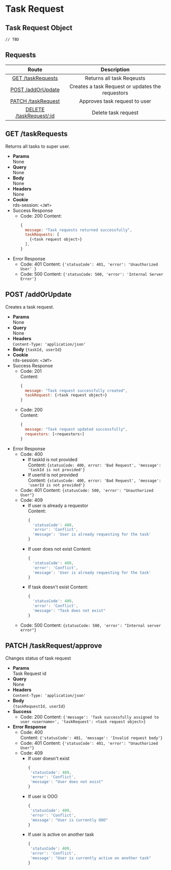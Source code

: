 # Task Request

## Task Request Object

```
// TBD
```

## **Requests**

|                     Route                     |                   Description                    |
| :-------------------------------------------: | :----------------------------------------------: |
|    [GET /taskRequests](#get-taskRequests)     |            Returns all task Reqeusts             |
| [POST /addOrUpdate](#addOrUpdate-taskRequest) | Creates a task Request or updates the requestors |
|   [PATCH /taskRequest](#patch-taskRequests)   |          Approves task request to user           |
| [DELETE /taskRequest/:id](#delete-taskRequst) |               Delete task request                |

## **GET /taskRequests**

Returns all tasks to super user.

- **Params**  
  None
- **Query**  
  None
- **Body**  
  None
- **Headers**  
  None
- **Cookie**  
  rds-session: `<JWT>`
- Success Response
  - Code: 200
    Content:
    ```js
    {
      message: "Task requests returned successfully",
      taskRequests: [
        {<task request object>}
      ],
    }
    ```
- Error Response
  - Code: 401
    Content: `{'statusCode': 401, 'error': 'Unauthorized User' }`
  - Code: 500
    Content: `{'statusCode: 500, 'error': 'Internal Server Error'}`

## **POST /addOrUpdate**

Creates a task request.

- **Params**  
  None
- **Query**  
  None
- **Headers**  
  `Content-Type: 'application/json'`
- **Body**
  `{taskId, userId}`
- **Cookie**  
  rds-session: `<JWT>`
- Success Response
  - Code: 201  
    Content:
    ```js
    {
      message: "Task request successfully created",
      taskRequest: {<task request object>}
    }
    ```
  - Code: 200  
    Content:
    ```js
    {
      message: "Task request updated successfully",
      requestors: [<requestors>]
    }
    ```
- Error Response
  - Code: 400
    - If taskId is not provided  
      Content: `{statusCode: 400, error: 'Bad Request', 'message': 'taskId is not provided'}`
    - If userId is not provided  
      Content: `{statusCode: 400, error: 'Bad Request', 'message': 'userId is not provided'}`
  - Code: 401
    Content: `{statusCode: 500, 'error': "Unauthorized User"}`
  - Code: 409
    - If user is already a requestor  
      Content:
      ```js
      {
        'statusCode': 409,
        'error': 'Conflict',
        'message': 'User is already requesting for the task'
      }
      ```
    - If user does not exist
      Content:
      ```js
      {
        'statusCode': 409,
        'error': 'Conflict',
        'message': 'User is already requesting for the task'
      }
      ```
    - If task doesn't exist
      Content:
      ```js
      {
        'statusCode': 409,
        'error': 'Conflict',
        'message': "Task does not exist"
      }
      ```
  - Code: 500
    Content: `{statusCode: 500, 'error': "Internal server error"}`

## PATCH /taskRequest/approve

Changes status of task request

- **Params**  
  Task Request id
- **Query**  
  None
- **Headers**  
  `Content-Type: 'application/json'`
- **Body**  
  `{taskRequestId, userId}`
- **Success**
  - Code: 200
    Content: `{'message': 'Task successfully assigned to user <username>', 'taskRequest': <task request object>}`
- **Error Response**
  - Code: 400  
    Content: `{'statusCode': 401, 'message': 'Invalid request body'}`
  - Code: 401
    Content: `{'statusCode': 401, 'error': "Unauthorized User"}`
  - Code: 409
    - If user doesn't exist
      ```js
      {
       'statusCode': 409,
       'error': 'Conflict',
       'message': "User does not exist"
      }
      ```
    - If user is OOO
      ```js
      {
       'statusCode': 409,
       'error': 'Conflict',
       'message': "User is currently OOO"
      }
      ```
    - If user is active on another task
      ```js
      {
       'statusCode': 409,
       'error': 'Conflict',
       'message': "User is currently active on another task"
      }
      ```
